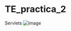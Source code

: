 # TE_practica_2
Servlets
![image](https://user-images.githubusercontent.com/66238284/83981435-bf63ef80-a8eb-11ea-972b-c131603a68b0.png)

